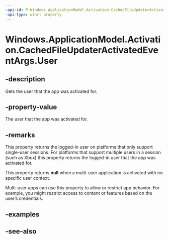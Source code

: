 ----api-id: P:Windows.ApplicationModel.Activation.CachedFileUpdaterActivatedEventArgs.User
-api-type: winrt property
---<!-- Property syntaxpublic Windows.System.User User { get; }--># Windows.ApplicationModel.Activation.CachedFileUpdaterActivatedEventArgs.User## -descriptionGets the user that the app was activated for.## -property-valueThe user that the app was activated for.## -remarksThis property returns the logged-in user on platforms that only support single-user sessions. For platforms that support multiple users in a session (such as Xbox) this property returns the logged-in user that the app was activated for.This property returns **null** when a multi-user application is activated with no specific user context.Multi-user apps can use this property to allow or restrict app behavior. For example, you might restrict access to content or features based on the user’s credentials.## -examples## -see-also